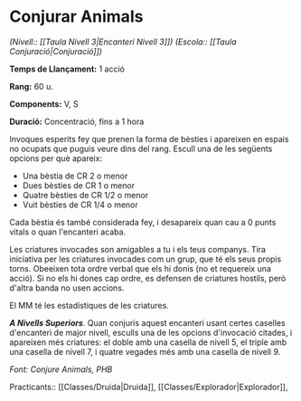# Conjurar Animals

*(Nivell:: [[Taula Nivell 3|Encanteri Nivell 3]]) (Escola:: [[Taula Conjuració|Conjuració]])*

**Temps de Llançament:** 1 acció

**Rang:** 60 u.

**Components:** V, S

**Duració:** Concentració, fins a 1 hora

Invoques esperits fey que prenen la forma de bèsties i apareixen en espais no ocupats que puguis veure dins del rang. Escull una de les següents opcions per què apareix:

- Una bèstia de CR 2 o menor
- Dues bèsties de CR 1 o menor
- Quatre bèsties de CR 1/2 o menor
- Vuit bèsties de CR 1/4 o menor

Cada bèstia és també considerada fey, i desapareix quan cau a 0 punts vitals o quan l'encanteri acaba.

Les criatures invocades son amigables a tu i els teus companys. Tira iniciativa per les criatures invocades com un grup, que té els seus propis torns. Obeeixen tota ordre verbal que els hi donis (no et requereix una acció). Si no els hi dones cap ordre, es defensen de criatures hostils, però d'altra banda no usen accions.

El MM té les estadístiques de les criatures.

***A Nivells Superiors***. Quan conjuris aquest encanteri usant certes caselles d'encanteri de major nivell, esculls una de les opcions d'invocació citades, i apareixen més criatures: el doble amb una casella de nivell 5, el triple amb una casella de nivell 7, i quatre vegades més amb una casella de nivell 9.


*Font: Conjure Animals, PHB*



Practicants:: [[Classes/Druida|Druida]], [[Classes/Explorador|Explorador]],